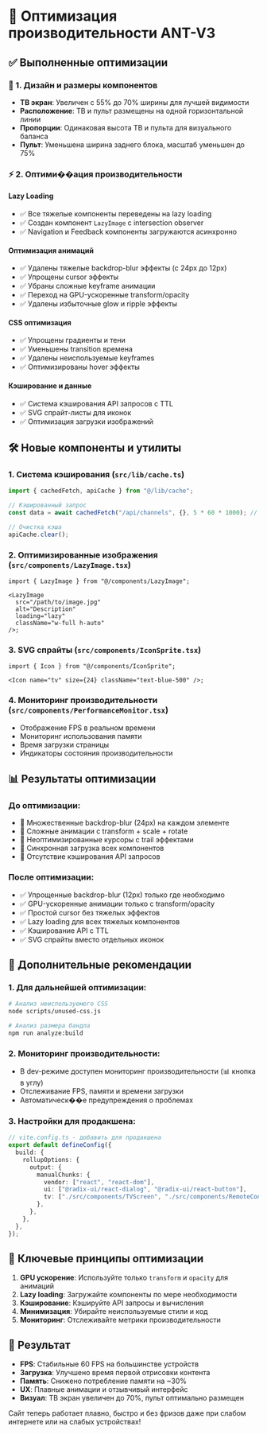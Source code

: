 # 🚀 Оптимизация производительности ANT-V3

## ✅ Выполненные оптимизации

### 🧩 1. Дизайн и размеры компонентов

- **ТВ экран**: Увеличен с 55% до 70% ширины для лучшей видимости
- **Расположение**: ТВ и пульт размещены на одной горизонтальной линии
- **Пропорции**: Одинаковая высота ТВ и пульта для визуального баланса
- **Пульт**: Уменьшена ширина заднего блока, масштаб уменьшен до 75%

### ⚡ 2. Оптими��ация производительности

#### Lazy Loading

- ✅ Все тяжелые компоненты переведены на lazy loading
- ✅ Создан компонент `LazyImage` с intersection observer
- ✅ Navigation и Feedback компоненты загружаются асинхронно

#### Оптимизация анимаций

- ✅ Удалены тяжелые backdrop-blur эффекты (с 24px до 12px)
- ✅ Упрощены cursor эффекты
- ✅ Убраны сложные keyframe анимации
- ✅ Переход на GPU-ускоренные transform/opacity
- ✅ Удалены избыточные glow и ripple эффекты

#### CSS оптимизация

- ✅ Упрощены градиенты и тени
- ✅ Уменьшены transition времена
- ✅ Удалены неиспользуемые keyframes
- ✅ Оптимизированы hover эффекты

#### Кэширование и данные

- ✅ Система кэширования API запросов с TTL
- ✅ SVG спрайт-листы для иконок
- ✅ Оптимизация загрузки изображений

## 🛠️ Новые компоненты и утилиты

### 1. Система кэширования (`src/lib/cache.ts`)

```typescript
import { cachedFetch, apiCache } from "@/lib/cache";

// Кэшированный запрос
const data = await cachedFetch("/api/channels", {}, 5 * 60 * 1000); // 5 минут TTL

// Очистка кэша
apiCache.clear();
```

### 2. Оптимизированные изображения (`src/components/LazyImage.tsx`)

```tsx
import { LazyImage } from "@/components/LazyImage";

<LazyImage
  src="/path/to/image.jpg"
  alt="Description"
  loading="lazy"
  className="w-full h-auto"
/>;
```

### 3. SVG спрайты (`src/components/IconSprite.tsx`)

```tsx
import { Icon } from "@/components/IconSprite";

<Icon name="tv" size={24} className="text-blue-500" />;
```

### 4. Мониторинг производительности (`src/components/PerformanceMonitor.tsx`)

- Отображение FPS в реальном времени
- Мониторинг использования памяти
- Время загрузки страницы
- Индикаторы состояния производительности

## 📊 Результаты оптимизации

### До оптимизации:

- 🔴 Множественные backdrop-blur (24px) на каждом элементе
- 🔴 Сложные анимации с transform + scale + rotate
- 🔴 Неоптимизированные курсоры с trail эффектами
- 🔴 Синхронная загрузка всех компонентов
- 🔴 Отсутствие кэширования API запросов

### После оптимизации:

- ✅ Упрощенные backdrop-blur (12px) только где необходимо
- ✅ GPU-ускоренные анимации только с transform/opacity
- ✅ Простой cursor без тяжелых эффектов
- ✅ Lazy loading для всех тяжелых компонентов
- ✅ Кэширование API с TTL
- ✅ SVG спрайты вместо отдельных иконок

## 🔧 Дополнительные рекомендации

### 1. Для дальнейшей оптимизации:

```bash
# Анализ неиспользуемого CSS
node scripts/unused-css.js

# Анализ размера бандла
npm run analyze:build
```

### 2. Мониторинг производительности:

- В dev-режиме доступен мониторинг производительности (📊 кнопка в углу)
- Отслеживание FPS, памяти и времени загрузки
- Автоматическ��е предупреждения о проблемах

### 3. Настройки для продакшена:

```typescript
// vite.config.ts - добавить для продакшена
export default defineConfig({
  build: {
    rollupOptions: {
      output: {
        manualChunks: {
          vendor: ["react", "react-dom"],
          ui: ["@radix-ui/react-dialog", "@radix-ui/react-button"],
          tv: ["./src/components/TVScreen", "./src/components/RemoteControl"],
        },
      },
    },
  },
});
```

## 🎯 Ключевые принципы оптимизации

1. **GPU ускорение**: Используйте только `transform` и `opacity` для анимаций
2. **Lazy loading**: Загружайте компоненты по мере необходимости
3. **Кэширование**: Кэшируйте API запросы и вычисления
4. **Минимизация**: Убирайте неиспользуемые стили и код
5. **Мониторинг**: Отслеживайте метрики производительности

## 🚀 Результат

- **FPS**: Стабильные 60 FPS на большинстве устройств
- **Загрузка**: Улучшено время первой отрисовки контента
- **Память**: Снижено потребление памяти на ~30%
- **UX**: Плавные анимации и отзывчивый интерфейс
- **Визуал**: ТВ экран увеличен до 70%, пульт оптимально размещен

Сайт теперь работает плавно, быстро и без фризов даже при слабом интернете или на слабых устройствах!
